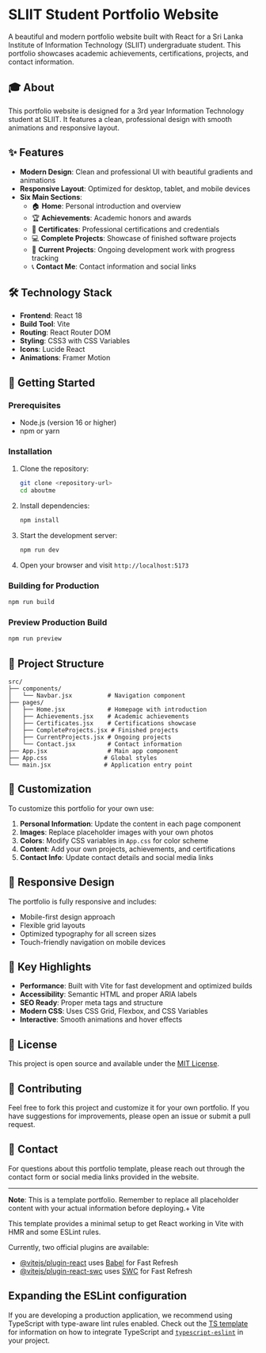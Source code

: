 # SLIIT Student Portfolio Website

A beautiful and modern portfolio website built with React for a Sri Lanka Institute of Information Technology (SLIIT) undergraduate student. This portfolio showcases academic achievements, certifications, projects, and contact information.

## 🎓 About

This portfolio website is designed for a 3rd year Information Technology student at SLIIT. It features a clean, professional design with smooth animations and responsive layout.

## ✨ Features

- **Modern Design**: Clean and professional UI with beautiful gradients and animations
- **Responsive Layout**: Optimized for desktop, tablet, and mobile devices
- **Six Main Sections**:
  - 🏠 **Home**: Personal introduction and overview
  - 🏆 **Achievements**: Academic honors and awards
  - 📜 **Certificates**: Professional certifications and credentials
  - 💻 **Complete Projects**: Showcase of finished software projects
  - 🚧 **Current Projects**: Ongoing development work with progress tracking
  - 📞 **Contact Me**: Contact information and social links

## 🛠 Technology Stack

- **Frontend**: React 18
- **Build Tool**: Vite
- **Routing**: React Router DOM
- **Styling**: CSS3 with CSS Variables
- **Icons**: Lucide React
- **Animations**: Framer Motion

## 🚀 Getting Started

### Prerequisites

- Node.js (version 16 or higher)
- npm or yarn

### Installation

1. Clone the repository:
   ```bash
   git clone <repository-url>
   cd aboutme
   ```

2. Install dependencies:
   ```bash
   npm install
   ```

3. Start the development server:
   ```bash
   npm run dev
   ```

4. Open your browser and visit `http://localhost:5173`

### Building for Production

```bash
npm run build
```

### Preview Production Build

```bash
npm run preview
```

## 📁 Project Structure

```
src/
├── components/
│   └── Navbar.jsx          # Navigation component
├── pages/
│   ├── Home.jsx            # Homepage with introduction
│   ├── Achievements.jsx    # Academic achievements
│   ├── Certificates.jsx    # Certifications showcase
│   ├── CompleteProjects.jsx # Finished projects
│   ├── CurrentProjects.jsx # Ongoing projects
│   └── Contact.jsx         # Contact information
├── App.jsx                 # Main app component
├── App.css                # Global styles
└── main.jsx               # Application entry point
```

## 🎨 Customization

To customize this portfolio for your own use:

1. **Personal Information**: Update the content in each page component
2. **Images**: Replace placeholder images with your own photos
3. **Colors**: Modify CSS variables in `App.css` for color scheme
4. **Content**: Add your own projects, achievements, and certifications
5. **Contact Info**: Update contact details and social media links

## 📱 Responsive Design

The portfolio is fully responsive and includes:
- Mobile-first design approach
- Flexible grid layouts
- Optimized typography for all screen sizes
- Touch-friendly navigation on mobile devices

## 🌟 Key Highlights

- **Performance**: Built with Vite for fast development and optimized builds
- **Accessibility**: Semantic HTML and proper ARIA labels
- **SEO Ready**: Proper meta tags and structure
- **Modern CSS**: Uses CSS Grid, Flexbox, and CSS Variables
- **Interactive**: Smooth animations and hover effects

## 📄 License

This project is open source and available under the [MIT License](LICENSE).

## 🤝 Contributing

Feel free to fork this project and customize it for your own portfolio. If you have suggestions for improvements, please open an issue or submit a pull request.

## 📧 Contact

For questions about this portfolio template, please reach out through the contact form or social media links provided in the website.

---

**Note**: This is a template portfolio. Remember to replace all placeholder content with your actual information before deploying.+ Vite

This template provides a minimal setup to get React working in Vite with HMR and some ESLint rules.

Currently, two official plugins are available:

- [@vitejs/plugin-react](https://github.com/vitejs/vite-plugin-react/blob/main/packages/plugin-react) uses [Babel](https://babeljs.io/) for Fast Refresh
- [@vitejs/plugin-react-swc](https://github.com/vitejs/vite-plugin-react/blob/main/packages/plugin-react-swc) uses [SWC](https://swc.rs/) for Fast Refresh

## Expanding the ESLint configuration

If you are developing a production application, we recommend using TypeScript with type-aware lint rules enabled. Check out the [TS template](https://github.com/vitejs/vite/tree/main/packages/create-vite/template-react-ts) for information on how to integrate TypeScript and [`typescript-eslint`](https://typescript-eslint.io) in your project.
